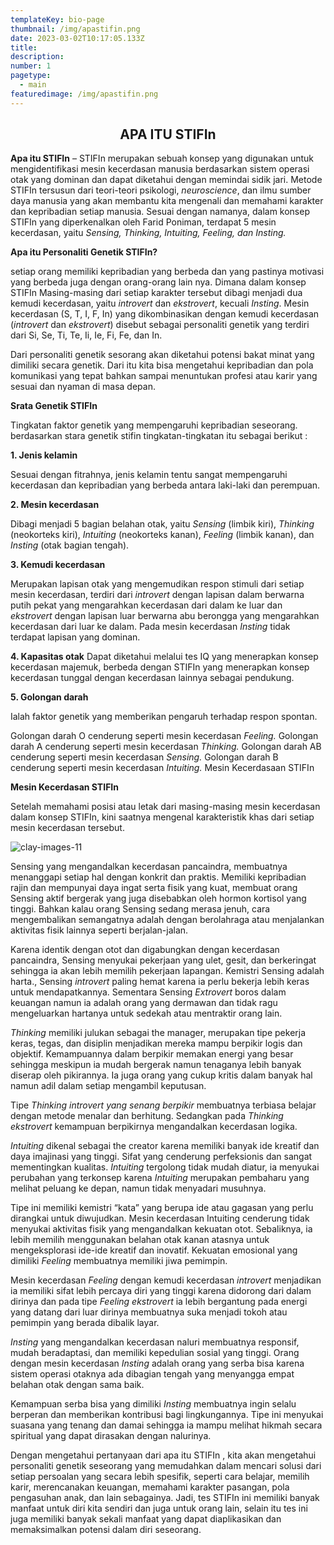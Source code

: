 ```yaml
---
templateKey: bio-page
thumbnail: /img/apastifin.png
date: 2023-03-02T10:17:05.133Z
title: 
description: 
number: 1
pagetype:
  - main
featuredimage: /img/apastifin.png
---
```


<h2 align="center">APA ITU STIFIn</h2> 

**Apa itu STIFIn** – STIFIn merupakan sebuah konsep yang digunakan untuk mengidentifikasi mesin kecerdasan manusia berdasarkan sistem operasi otak yang dominan dan dapat diketahui dengan memindai sidik jari. Metode STIFIn tersusun dari teori-teori psikologi, *neuroscience*, dan ilmu sumber daya manusia yang akan membantu kita mengenali dan memahami karakter dan kepribadian setiap manusia. Sesuai dengan namanya, dalam konsep STIFIn yang diperkenalkan oleh Farid Poniman, terdapat 5 mesin kecerdasan, yaitu *Sensing, Thinking, Intuiting, Feeling, dan Insting.*

**Apa itu Personaliti Genetik STIFIn?**

setiap orang memiliki kepribadian yang berbeda dan yang pastinya motivasi yang berbeda juga dengan orang-orang lain nya. Dimana dalam konsep STIFIn Masing-masing dari setiap karakter tersebut dibagi menjadi dua kemudi kecerdasan, yaitu *introvert* dan *ekstrovert*, kecuali *Insting*. Mesin kecerdasan (S, T, I, F, In) yang dikombinasikan dengan kemudi kecerdasan (*introvert* dan *ekstrovert*) disebut sebagai personaliti genetik yang terdiri dari Si, Se, Ti, Te, Ii, Ie, Fi, Fe, dan In.

Dari personaliti genetik sesorang akan diketahui potensi bakat minat yang dimiliki secara genetik. Dari itu kita bisa mengetahui kepribadian dan pola komunikasi yang tepat bahkan sampai menuntukan profesi atau karir yang sesuai dan nyaman di masa depan.

**Srata Genetik STIFIn**

Tingkatan faktor genetik yang mempengaruhi kepribadian seseorang. berdasarkan stara genetik stifin tingkatan-tingkatan itu sebagai berikut :

**1. Jenis kelamin**

Sesuai dengan fitrahnya, jenis kelamin tentu sangat mempengaruhi kecerdasan dan kepribadian yang berbeda antara laki-laki dan perempuan.

**2. Mesin kecerdasan**

Dibagi menjadi 5 bagian belahan otak, yaitu *Sensing* (limbik kiri), *Thinking* (neokorteks kiri), *Intuiting* (neokorteks kanan), *Feeling* (limbik kanan), dan *Insting* (otak bagian tengah).

**3. Kemudi kecerdasan**

Merupakan lapisan otak yang mengemudikan respon stimuli dari setiap mesin kecerdasan, terdiri dari *introvert* dengan lapisan dalam berwarna putih pekat yang mengarahkan kecerdasan dari dalam ke luar dan *ekstrovert* dengan lapisan luar berwarna abu berongga yang mengarahkan kecerdasan dari luar ke dalam. Pada mesin kecerdasan *Insting* tidak terdapat lapisan yang dominan.

**4. Kapasitas otak**
Dapat diketahui melalui tes IQ yang menerapkan konsep kecerdasan majemuk, berbeda dengan STIFIn yang menerapkan konsep kecerdasan tunggal dengan kecerdasan lainnya sebagai pendukung.

**5. Golongan darah**

Ialah faktor genetik yang memberikan pengaruh terhadap respon spontan.

Golongan darah O cenderung seperti mesin kecerdasan *Feeling.*
Golongan darah A cenderung seperti mesin kecerdasan *Thinking.*
Golongan darah AB cenderung seperti mesin kecerdasan *Sensing.*
Golongan darah B cenderung seperti mesin kecerdasan *Intuiting.*
Mesin Kecerdasaan STIFIn


**Mesin Kecerdasan STIFIn**

Setelah memahami posisi atau letak dari masing-masing mesin kecerdasan dalam konsep STIFIn, kini saatnya mengenal karakteristik khas dari setiap mesin kecerdasan tersebut.

![clay-images-11](/img/mesinkecerdasan.jpg)

Sensing yang mengandalkan kecerdasan pancaindra, membuatnya menanggapi setiap hal dengan konkrit dan praktis. Memiliki kepribadian rajin dan mempunyai daya ingat serta fisik yang kuat, membuat orang Sensing aktif bergerak yang juga disebabkan oleh hormon kortisol yang tinggi. Bahkan kalau orang Sensing sedang merasa jenuh, cara mengembalikan semangatnya adalah dengan berolahraga atau menjalankan aktivitas fisik lainnya seperti berjalan-jalan.

Karena identik dengan otot dan digabungkan dengan kecerdasan pancaindra, Sensing menyukai pekerjaan yang ulet, gesit, dan berkeringat sehingga ia akan lebih memilih pekerjaan lapangan. Kemistri Sensing adalah harta., Sensing *introvert* paling hemat karena ia perlu bekerja lebih keras untuk mendapatkannya. Sementara Sensing *Extrovert* boros dalam keuangan namun ia adalah orang yang dermawan dan tidak ragu mengeluarkan hartanya untuk sedekah atau mentraktir orang lain.

*Thinking* memiliki julukan sebagai the manager, merupakan tipe pekerja keras, tegas, dan disiplin menjadikan mereka mampu berpikir logis dan objektif. Kemampuannya dalam berpikir memakan energi yang besar sehingga meskipun ia mudah bergerak namun tenaganya lebih banyak diserap oleh pikirannya. Ia juga orang yang cukup kritis dalam banyak hal namun adil dalam setiap mengambil keputusan.

Tipe *Thinking introvert yang senang berpikir* membuatnya terbiasa belajar dengan metode menalar dan berhitung. Sedangkan pada *Thinking ekstrovert* kemampuan berpikirnya mengandalkan kecerdasan logika.

*Intuiting* dikenal sebagai the creator karena memiliki banyak ide kreatif dan daya imajinasi yang tinggi. Sifat yang cenderung perfeksionis dan sangat mementingkan kualitas. *Intuiting* tergolong tidak mudah diatur, ia menyukai perubahan yang terkonsep karena *Intuiting* merupakan pembaharu yang melihat peluang ke depan, namun tidak menyadari musuhnya.

Tipe ini memiliki kemistri “kata” yang berupa ide atau gagasan yang perlu dirangkai untuk diwujudkan. Mesin kecerdasan Intuiting cenderung tidak menyukai aktivitas fisik yang mengandalkan kekuatan otot. Sebaliknya, ia lebih memilih menggunakan belahan otak kanan atasnya untuk mengeksplorasi ide-ide kreatif dan inovatif. Kekuatan emosional yang dimiliki *Feeling* membuatnya memiliki jiwa pemimpin.

Mesin kecerdasan *Feeling* dengan kemudi kecerdasan *introvert* menjadikan ia memiliki sifat lebih percaya diri yang tinggi karena didorong dari dalam dirinya dan pada tipe *Feeling ekstrovert* ia lebih bergantung pada energi yang datang dari luar dirinya membuatnya suka menjadi tokoh atau pemimpin yang berada dibalik layar.

*Insting* yang mengandalkan kecerdasan naluri membuatnya responsif, mudah beradaptasi, dan memiliki kepedulian sosial yang tinggi. Orang dengan mesin kecerdasan *Insting* adalah orang yang serba bisa karena sistem operasi otaknya ada dibagian tengah yang menyangga empat belahan otak dengan sama baik.

Kemampuan serba bisa yang dimiliki *Insting* membuatnya ingin selalu berperan dan memberikan kontribusi bagi lingkungannya. Tipe ini menyukai suasana yang tenang dan damai sehingga ia mampu melihat hikmah secara spiritual yang dapat dirasakan dengan nalurinya.

Dengan mengetahui pertanyaan dari apa itu STIFIn , kita akan mengetahui personaliti genetik seseorang yang memudahkan dalam mencari solusi dari setiap persoalan yang secara lebih spesifik, seperti cara belajar, memilih karir, merencanakan keuangan, memahami karakter pasangan, pola pengasuhan anak, dan lain sebagainya. Jadi, tes STIFIn ini memiliki banyak manfaat untuk diri kita sendiri dan juga untuk orang lain, selain itu tes ini juga memiliki banyak sekali manfaat yang dapat diaplikasikan dan memaksimalkan potensi dalam diri seseorang.

<a href="https://unsplash.com/@tomcrewceramics" target="_blank"> </a>


